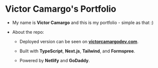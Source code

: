 # Victor Camargo's Portfolio

- My name is **Victor Camargo** and this is my portfolio - simple as that :)

- About the repo:

  - Deployed version can be seen on **[victorcamargodev.com](https://victorcamargodev.com/)**.

  - Built with **TypeScript**, **Next.js**, **Tailwind**, and **Formspree**.

  - Powered by **Netlify** and **GoDaddy**.
